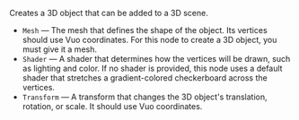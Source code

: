 Creates a 3D object that can be added to a 3D scene.

   - `Mesh` — The mesh that defines the shape of the object. Its vertices should use Vuo coordinates. For this node to create a 3D object, you must give it a mesh.
   - `Shader` — A shader that determines how the vertices will be drawn, such as lighting and color. If no shader is provided, this node uses a default shader that stretches a gradient-colored checkerboard across the vertices.
   - `Transform` — A transform that changes the 3D object's translation, rotation, or scale. It should use Vuo coordinates.
